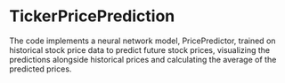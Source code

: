 # TickerPricePrediction
The code implements a neural network model, PricePredictor, trained on historical stock price data to predict future stock prices, visualizing the predictions alongside historical prices and calculating the average of the predicted prices.
